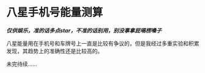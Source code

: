 # 八星手机号能量测算

***仅供娱乐，准的话多点star，不准的话别用，别没事拿屁嗝楞嗓子***

八星能量用在手机号和车牌号上一直是比较有争议的，但是我经过多重实验和积累发现，其趋势上的准确性还是比较高的。

未完待续……
